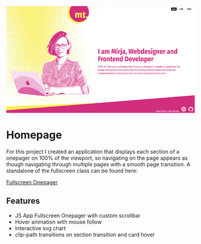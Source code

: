![Screenshot of homepage](./dist/assets/images/screenshot-homepage.jpg "Screenshot of homepage")

# Homepage

For this project I created an application that displays each section of a onepager on 100% of the viewport, so navigating on the page appears as though navigating through multiple pages with a smooth page transition. A standalone of the fullscreen class can be found here:

[Fullscreen Onepager](https://github.com/mirja-t/fullscreen-onepager)

## Features

+ JS App Fullscreen Onepager with custom scrollbar
+ Hover animation with mouse follow
+ Interactive svg chart
+ clip-path transitions on section transition and card hover
